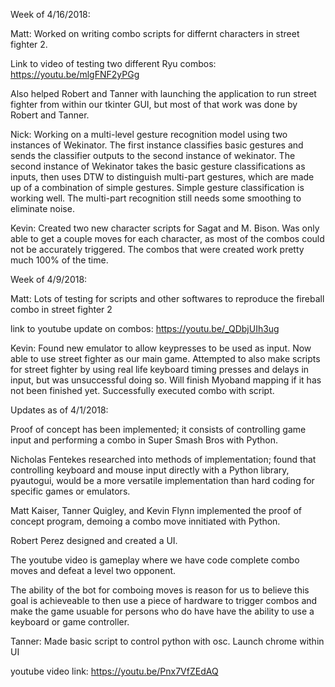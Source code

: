 Week of 4/16/2018:

Matt:  Worked on writing combo scripts for differnt characters in street fighter 2.  

Link to video of testing two different Ryu combos: https://youtu.be/mlgFNF2yPGg 

Also helped Robert and Tanner with launching the application to run street fighter from within our tkinter GUI, but most of that work was done by Robert and Tanner.

Nick: Working on a multi-level gesture recognition model using two instances of Wekinator. The first instance classifies basic gestures and sends the classifier outputs to the second instance of wekinator. The second instance of Wekinator takes the basic gesture classifications as inputs, then uses DTW to distinguish multi-part gestures, which are made up of a combination of simple gestures. Simple gesture classification is working well. The multi-part recognition still needs some smoothing to eliminate noise.

Kevin: Created two new character scripts for Sagat and M. Bison. Was only able to get a couple moves for each character, as most of the combos could not be accurately triggered. The combos that were created work pretty much 100% of the time.

Week of 4/9/2018:

Matt: Lots of testing for scripts and other softwares to reproduce the fireball combo in street fighter 2

link to youtube update on combos: https://youtu.be/_QDbjUIh3ug

Kevin: Found new emulator to allow keypresses to be used as input. Now able to use street fighter as our main game. Attempted to also make scripts for street fighter by using real life keyboard timing presses and delays in input, but was unsuccessful doing so. Will finish Myoband mapping if it has not been finished yet. Successfully executed combo with script.

Updates as of 4/1/2018:

Proof of concept has been implemented; it consists of controlling game input and performing a combo in Super Smash Bros with Python.

Nicholas Fentekes researched into methods of implementation; found that controlling keyboard and mouse input directly with 
a Python library, pyautogui, would be a more versatile implementation than hard coding for specific games or emulators.

Matt Kaiser, Tanner Quigley, and Kevin Flynn implemented the proof of concept program, demoing a combo move innitiated with Python.

Robert Perez designed and created a UI.

The youtube video is gameplay where we have code complete combo moves and defeat a level two opponent.

The ability of the bot for comboing moves is reason for us to believe this goal is achieveable to then use a piece of hardware to trigger combos and make the game usuable for persons who do have have the ability to use a keyboard or game controller.

Tanner: Made basic script to control python with osc. Launch chrome within UI

youtube video link: https://youtu.be/Pnx7VfZEdAQ



